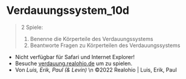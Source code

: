 # Verdauungssystem_10d

> 2 Spiele:
>   1. Benenne die Körperteile des Verdauungssystems
>   2. Beantworte Fragen zu Körperteilen des Verdauungssystems

* Nicht verfügbar für Safari und Internet Explorer!
* Besuche [verdauung.realohio.de](http://verdauung.realohio.de/ "Title") um zu spielen.
* Von *Luis, Erik, Paul (& Levin)*
\n &copy;2022 Realohio | Luis, Erik, Paul

